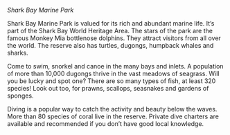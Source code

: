 *Shark Bay Marine Park*

Shark Bay Marine Park is valued for its rich and abundant marine life. It’s part of the Shark Bay World Heritage Area. The stars of the park are the famous Monkey Mia bottlenose dolphins. They attract visitors from all over the world. The reserve also has turtles, dugongs, humpback whales and sharks.

Come to swim, snorkel and canoe in the many bays and inlets. A population of more than 10,000 dugongs thrive in the vast meadows of seagrass. Will you be lucky and spot one? There are so many types of fish, at least 320 species! Look out too, for prawns, scallops, seasnakes and gardens of sponges.

Diving is a popular way to catch the activity and beauty below the waves. More than 80 species of coral live in the reserve. Private dive charters are available and recommended if you don’t have good local knowledge.
